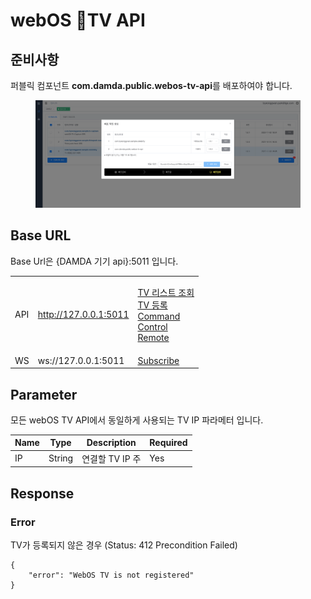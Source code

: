 # webOS TV API

## 준비사항

퍼블릭 컴포넌트 **com.damda.public.webos-tv-api**를 배포하여야 합니다.

<figure><img src="../../../.gitbook/assets/image (12) (4).png" alt=""><figcaption></figcaption></figure>

## Base URL

Base Url은 {DAMDA 기기 api}:5011 입니다.

|     |                       |                                                                                                                                                                                                |
| --- | --------------------- | ---------------------------------------------------------------------------------------------------------------------------------------------------------------------------------------------- |
| API | http://127.0.0.1:5011 | <p><a href="get-webostv.md">TV 리스트 조회<br></a><a href="post-webostv.md">TV 등록<br></a><a href="command.md">Command</a><br><a href="control.md">Control</a><br><a href="remote.md">Remote</a></p> |
| WS  | ws://127.0.0.1:5011   | [Subscribe](subscribe.md)                                                                                                                                                                      |



## Parameter

모든 webOS TV API에서 동일하게 사용되는 TV IP 파라메터 입니다.

| Name | Type   | Description | Required |
| ---- | ------ | ----------- | -------- |
| IP   | String | 연결할 TV IP 주 | Yes      |

## Response

### Error

TV가 등록되지 않은 경우 (Status: 412 Precondition Failed)

```
{
    "error": "WebOS TV is not registered"
}
```
